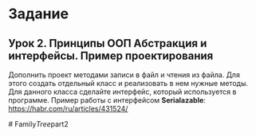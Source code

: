 # Задание
## Урок 2. Принципы ООП Абстракция и интерфейсы. Пример проектирования

Дополнить проект методами записи в файл и чтения из файла. Для этого создать отдельный класс и реализовать в нем нужные методы. Для данного класса сделайте интерфейс, который используется в программе. 
Пример работы с интерфейсом **Serialazable**: https://habr.com/ru/articles/431524/

#   F a m i l y _ T r e e _ p a r t 2  
 